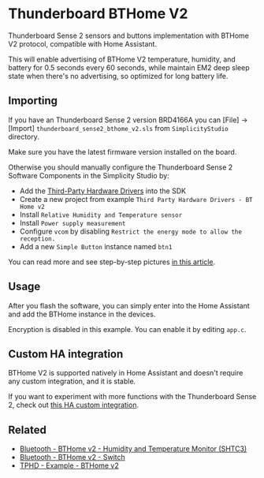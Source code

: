 

# Thunderboard BTHome V2
Thunderboard Sense 2 sensors and buttons implementation with BTHome V2 protocol, compatible with Home Assistant.

This will enable advertising of BTHome V2 temperature, humidity, and battery for 0.5 seconds every 60 seconds, while maintain EM2 deep sleep state when there's no advertising, so optimized for long battery life. 

## Importing
If you have an Thunderboard Sense 2 version BRD4166A you can [File] -> [Import] `thunderboard_sense2_bthome_v2.sls` from `SimplicityStudio` directory.

Make sure you have the latest firmware version installed on the board.

Otherwise you should manually configure the Thunderboard Sense 2 Software Components in the Simplicity Studio by:

- Add the [Third-Party Hardware Drivers](https://docs.silabs.com/application-examples/1.3.0/ae-getting-started/how-do-you-use-it#adding-sdk-extensions-for-hardware-drivers) into the SDK
- Create a new project from example `Third Party Hardware Drivers - BT Home v2`
- Install `Relative Humidity and Temperature sensor` 
- Install `Power supply measurement`
- Configure `vcom` by disabling `Restrict the energy mode to allow the reception.`
- Add a new `Simple Button` instance named `btn1`

You can read more and see step-by-step pictures [in this article](https://medium.com/@che-adrian/thunderboard-sense-2-silicon-labs-to-home-assistant-with-bthome-074975f9243b).

## Usage
After you flash the software, you can simply enter into the Home Assistant and add the BTHome instance in the devices.

Encryption is disabled in this example. You can enable it by editing `app.c`.

## Custom HA integration
BTHome V2 is supported natively in Home Assistant and doesn't require any custom integration, and it is stable.

If you want to experiment with more functions with the Thunderboard Sense 2, check out [this HA custom integration](https://github.com/cheadrian/thunderboard-ha).

## Related

- [Bluetooth - BTHome v2 - Humidity and Temperature Monitor (SHTC3)](https://github.com/SiliconLabs/bluetooth_applications/tree/master/bluetooth_bthome_v2_humidity_and_temperature_monitor#bluetooth---bthome-v2---humidity-and-temperature-monitor-shtc3)
- [Bluetooth - BTHome v2 - Switch](https://github.com/SiliconLabs/bluetooth_applications/tree/master/bluetooth_bthome_v2_switch)
- [TPHD - Example - BTHome v2](https://github.com/SiliconLabs/third_party_hw_drivers_extension/tree/master/app/example/bthome_v2)